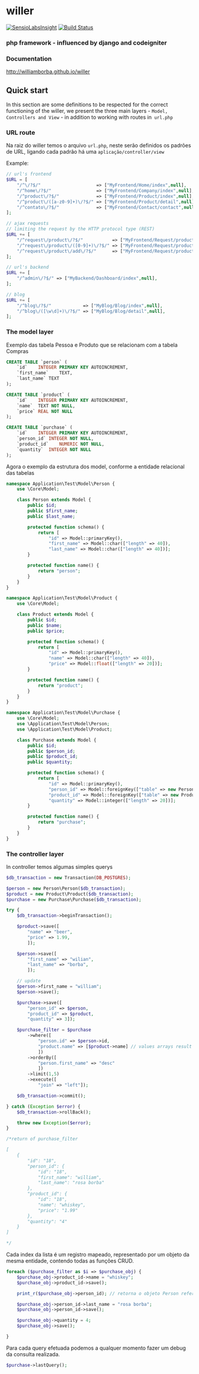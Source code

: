 willer
===========
[![SensioLabsInsight](https://insight.sensiolabs.com/projects/c8ab021d-3302-4ed7-a17d-8118190b0774/mini.png)](https://insight.sensiolabs.com/projects/c8ab021d-3302-4ed7-a17d-8118190b0774)
[![Build Status](https://travis-ci.org/williamborba/willer.svg?branch=master)](https://travis-ci.org/williamborba/willer)

### php framework - influenced by django and codeigniter 

### Documentation

http://williamborba.github.io/willer

## Quick start

In this section are some definitions to be respected for the correct functioning of the willer, we present the three main layers - `Model, Controllers and View` - in addition to working with routes in` url.php`

### URL route

Na raiz do willer temos o arquivo `url.php`, neste serão definidos os padrões de URL, ligando cada padrão há uma `aplicação/controller/view`

Example:

```php
// url's frontend
$URL = [
    "/^\/?$/"                     => ["MyFrontend/Home/index",null],
    "/^home\/?$/"                 => ["MyFrontend/Company/index",null],
    "/^product\/?$/"              => ["MyFrontend/Product/index",null],
    "/^product\/([a-z0-9]+)\/?$/" => ["MyFrontend/Product/detail",null],
    "/^contato\/?$/"              => ["MyFrontend/Contact/contact",null],
];

// ajax requests
// limiting the request by the HTTP protocol type (REST)
$URL += [
    "/^request\/product\/?$/"           => ["MyFrontend/Request/productList",["GET"]],
    "/^request\/product\/([0-9]+)\/?$/" => ["MyFrontend/Request/productDetail",["GET"]],
    "/^request\/product\/add\/?$/"      => ["MyFrontend/Request/productAdd",["POST"]],
];

// url's backend
$URL += [
    "/^admin\/?$/" => ["MyBackend/Dashboard/index",null],
];

// blog
$URL += [
    "/^blog\/?$/"            => ["MyBlog/Blog/index",null],
    "/^blog\/([\w\d]+)\/?$/" => ["MyBlog/Blog/detail",null],
];

```

### The model layer

Exemplo das tabela Pessoa e Produto que se relacionam com a tabela Compras
```sql
CREATE TABLE `person` (
	`id`	INTEGER PRIMARY KEY AUTOINCREMENT,
	`first_name`	TEXT,
	`last_name`	TEXT
);

CREATE TABLE `product` (
	`id`	INTEGER PRIMARY KEY AUTOINCREMENT,
	`name`	TEXT NOT NULL,
	`price`	REAL NOT NULL
);

CREATE TABLE `purchase` (
	`id`	INTEGER PRIMARY KEY AUTOINCREMENT,
	`person_id`	INTEGER NOT NULL,
	`product_id`	NUMERIC NOT NULL,
	`quantity`	INTEGER NOT NULL
);
```
Agora o exemplo da estrutura dos model, conforme a entidade relacional das tabelas

```php
namespace Application\Test\Model\Person {
    use \Core\Model;

    class Person extends Model {
        public $id;
        public $first_name;
        public $last_name;

        protected function schema() {
            return [
                "id" => Model::primaryKey(),
                "first_name" => Model::char(["length" => 40]),
                "last_name" => Model::char(["length" => 40])];
        }

        protected function name() {
            return "person";
        }
    }
}

namespace Application\Test\Model\Product {
    use \Core\Model;

    class Product extends Model {
        public $id;
        public $name;
        public $price;

        protected function schema() {
            return [
                "id" => Model::primaryKey(),
                "name" => Model::char(["length" => 40]),
                "price" => Model::float(["length" => 20])];
        }

        protected function name() {
            return "product";
        }
    }
}

namespace Application\Test\Model\Purchase {
    use \Core\Model;
    use \Application\Test\Model\Person;
    use \Application\Test\Model\Product;

    class Purchase extends Model {
        public $id;
        public $person_id;
        public $product_id;
        public $quantity;

        protected function schema() {
            return [
                "id" => Model::primaryKey(),
                "person_id" => Model::foreignKey(["table" => new Person\Person,"null" => 0]),
                "product_id" => Model::foreignKey(["table" => new Product\Product,"null" => 0]),
                "quantity" => Model::integer(["length" => 20])];
        }

        protected function name() {
            return "purchase";
        }
    }
}
```
### The controller layer

In controller temos algumas simples querys

```php
$db_transaction = new Transaction(DB_POSTGRES);

$person = new Person\Person($db_transaction);
$product = new Product\Product($db_transaction);
$purchase = new Purchase\Purchase($db_transaction);

try {
    $db_transaction->beginTransaction();

    $product->save([
        "name" => "beer",
        "price" => 1.99,
        ]);

    $person->save([
        "first_name" => "wilian",
        "last_name" => "borba",
        ]);

    // update
    $person->first_name = "william";
    $person->save();

    $purchase->save([
        "person_id" => $person,
        "product_id" => $product,
        "quantity" => 3]);

    $purchase_filter = $purchase
        ->where([
            "person.id" => $person->id,
            "product.name" => [$product->name] // values arrays result in 'IN' sql operator
            ])
        ->orderBy([
            "person.first_name" => "desc"
            ])
        ->limit(1,5)
        ->execute([
            "join" => "left"]);

    $db_transaction->commit();

} catch (Exception $error) {
    $db_transaction->rollBack();

    throw new Exception($error);
}

/*return of purchase_filter

[
    {
        "id": "18",
        "person_id": {
            "id": "18",
            "first_name": "william",
            "last_name": "rosa borba"
        },
        "product_id": {
            "id": "18",
            "name": "whiskey",
            "price": "1.99"
        },
        "quantity": "4"
    }
]

*/
```
Cada index da lista é um registro mapeado, representado por um objeto da mesma entidade, contendo todas as funções CRUD.

```php
foreach ($purchase_filter as $i => $purchase_obj) {
    $purchase_obj->product_id->name = "whiskey";
    $purchase_obj->product_id->save();

    print_r($purchase_obj->person_id); // retorna o objeto Person referenciado por Purchase

    $purchase_obj->person_id->last_name = "rosa borba";
    $purchase_obj->person_id->save();

    $purchase_obj->quantity = 4;
    $purchase_obj->save();

}
```

Para cada query efetuada podemos a qualquer momento fazer um debug da consulta realizada.

```php
$purchase->lastQuery();
```
